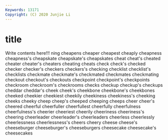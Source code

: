 ```yaml
---
Keywords: 13171
Copyright: (C) 2020 Junjie Li
---
```


# title

Write contents here!!!
ning 
cheapens 
cheaper 
cheapest
cheaply 
cheapness 
cheapness's 
cheapskate 
cheapskate's 
cheapskates 
cheat 
cheat's 
cheated 
cheater
cheater's 
cheaters 
cheating 
cheats 
check 
check's 
checked 
checker 
checker's 
checkers
checkers's 
checking 
checklist 
checklist's 
checklists 
checkmate 
checkmate's 
checkmated 
checkmates 
checkmating
checkout 
checkout's 
checkouts 
checkpoint 
checkpoint's 
checkpoints 
checkroom 
checkroom's 
checkrooms 
checks
checkup 
checkup's 
checkups 
cheddar 
cheddar's 
cheek 
cheek's 
cheekbone 
cheekbone's 
cheekbones
cheeked 
cheekier 
cheekiest 
cheekily 
cheekiness 
cheekiness's 
cheeking 
cheeks 
cheeky 
cheep
cheep's 
cheeped 
cheeping 
cheeps 
cheer 
cheer's 
cheered 
cheerful 
cheerfuller 
cheerfullest
cheerfully 
cheerfulness 
cheerfulness's 
cheerier 
cheeriest 
cheerily 
cheeriness 
cheeriness's 
cheering 
cheerleader
cheerleader's 
cheerleaders 
cheerless 
cheerlessly 
cheerlessness 
cheerlessness's 
cheers 
cheery 
cheese 
cheese's
cheeseburger 
cheeseburger's 
cheeseburgers 
cheesecake 
cheesecake's 
cheesecakes 
